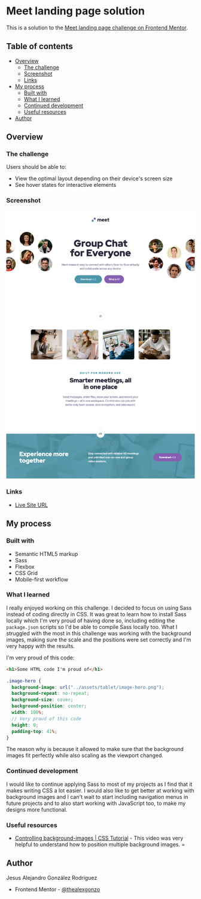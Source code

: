 # Meet landing page solution

This is a solution to the [Meet landing page challenge on Frontend Mentor](https://www.frontendmentor.io/challenges/meet-landing-page-rbTDS6OUR).

## Table of contents

- [Overview](#overview)
  - [The challenge](#the-challenge)
  - [Screenshot](#screenshot)
  - [Links](#links)
- [My process](#my-process)
  - [Built with](#built-with)
  - [What I learned](#what-i-learned)
  - [Continued development](#continued-development)
  - [Useful resources](#useful-resources)
- [Author](#author)

## Overview

### The challenge

Users should be able to:

- View the optimal layout depending on their device's screen size
- See hover states for interactive elements

### Screenshot

![](./assets/Screenshot%202022-04-28%20at%2016-46-32%20Meet%20landing%20page.png)

### Links

- [Live Site URL](https://thealexgonzo.github.io/Meet-Landing-Page/)

## My process

### Built with

- Semantic HTML5 markup
- Sass
- Flexbox
- CSS Grid
- Mobile-first workflow

### What I learned

I really enjoyed working on this challenge. I decided to focus on using Sass instead of coding directly in CSS. It was great to learn how to install Sass locally which I'm very proud of having done so, including editing the `package.json` scripts so I'd be able to compile Sass locally too. What I struggled with the most in this challenge was working with the background images, making sure the scale and the positions were set correctly and I'm very happy with the results.

I'm very proud of this code:

```html
<h1>Some HTML code I'm proud of</h1>
```

```scss
.image-hero {
  background-image: url("../assets/tablet/image-hero.png");
  background-repeat: no-repeat;
  background-size: cover;
  background-position: center;
  width: 100%;
  // Very proud of this code
  height: 0;
  padding-top: 41%;
}
```

The reason why is because it allowed to make sure that the background images fit perfectly while also scaling as the viewport changed.

### Continued development

I would like to continue applying Sass to most of my projects as I find that it makes writing CSS a lot easier. I would also like to get better at working with background images and I can't wait to start including navigation menus in future projects and to also start working with JavaScript too, to make my designs more functional.

### Useful resources

- [Controlling background-images | CSS Tutorial](https://www.youtube.com/watch?v=3T_Jy1CqH9k) - This video was very helpful to understand how to position multiple background images. =

## Author

Jesus Alejandro González Rodríguez

- Frontend Mentor - [@thealexgonzo](https://www.frontendmentor.io/profile/thealexgonzo)
